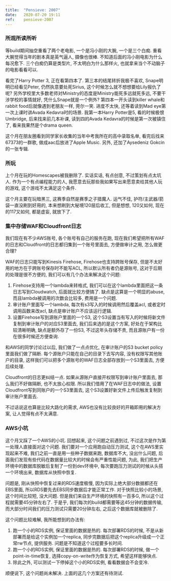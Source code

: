 ```yaml
---
title:  "Pensieve: 2007"
date:   2020-07-20 19:11
ref:    pensieve-2007
---
```


### 所观所读所听

等build期间抽空重看了两个老电影, 一个是冯小刚的大腕, 一个是三个白痴. 重看大腕觉得当年的剧本真是英气逼人, 摄像也很棒. 不知道后面的冯小刚电影为什么每况愈下. 三个白痴仍算是类型片, 不太明白为什么那样火, 也就拿来当个不动脑子的电影看看可以.

看完了Harry Potter 3, 正在看第四本了. 第三本的结尾转折我极不喜欢, Snape明明已经看见Peter, 仍然执意要处死Sirius, 这个时候怎么就不想想要给Lily报仇了呢? 另外学校里大多数老师对Ministry的态度是Ministry能死多远就死多远, 不要干涉学校的事情就好, 凭什么Snape就是一个例外? 第四本一开头读到killer whale和rabbit food后就像遇到老朋友一样, 莞尔一笑. 进度不太快, 还等着读到Mad eye第一次上课时讲Avada Kedavra时的场景. 我第一本Harry Potter是5, 看的时候极恨Umbridge, 后来找来前几本补课, 读到四的Avada Kedavra的时候是第一次被镇住了, 看来我果然是个drama queen.

这个月在朋友圈看到同学家长收集的当年中考我所在的高中录取名单, 看完后找来67373的一群歌, 做成aac后放进了Apple Music. 另外, 还加了Aysedeniz Gokcin的一张专辑.

### 所玩

上个月在玩的Homescapes被我删除了. 实话实话, 有点创意, 不过策划有点太坑人. 作为一个有点编程能力的人, 我愿意去玩那些我如果写出来愿意卖给其他人玩的游戏, 这个游戏不太满足这个条件.

这个月主要在玩暗黑三, 这赛季自然是赛季之子猎魔人. 运气不佳, 护符/主武器/箭袋一直没刷到好用的, 本来想刷到大秘境120层后收工, 但是想想, 120又如何, 现在的117又如何, 都是虚妄, 就放下了.

### 集中存储WAF和Cloudfront日志

我们现在有不少AWS账号, 各个账号有自己的服务在跑, 现在我们希望把所有WAF的日志和Cloudfront的日志都归集到一个账号里面去, 方便做审计之用, 怎么做更合理?

WAF的日志只能写到Kinesis Firehose, Firehose也支持跨账号保存, 但是不太好用的地方在于跨账号保存时不能写ACL, 所以默认所有者仍是源账号, 这对于后期的处理是很不方便的, 我们可以有几个办法来解决这个问题:

1. Firehose支持用一个lambda来转格式, 我们可以在这个lambda里面把这一条日志写到Cloudwatch, 后面就比较方便搞了. 缺点是这算是一个明显的abuse, 而且lambda被调用的次数会比较多, 费用是一个问题.
2. 审计账户里面写一个lambda, 每次有s3写入的时候调用然后覆盖acl, 或者定时调用函数来改acl, 缺点是审计账户不应该运行逻辑.
3. 设置Firehose写到源账户里面的一个S3, 这个S3设置当有写入的时候将新文件复制到审计账户的对应S3里面去, 我们后来选的是这个方案, 好处在于架构比较清晰明确, 缺点是额外存了一份S3, 不过这年头存储不贵, 而且源账户有一份在很多时候还方便查询.

和AWS的同学讨论过以后, 我们做了一点点优化, 在审计账户的S3 bucket policy里面我们做了隔断. 每个源账户只能在自己的目录下去写内容, 没有权限写其他账户的目录, 这样我们可以把多个源账号的WAF日志全部存放到一个S3里面去, 方便后续处理.

Cloudfront的日志更纠结一点. 如果从源账户直接开权限写到审计账户里面去, 那么我们不好做隔断, 也不太放心权限. 所以我们借用了在WAF日志中的做法, 设置Cloudfront写到同账户的一个S3里面去, 这个S3设置好新文件上传后触发复制到审计账户里面去.

不过话说这也算是比较大路化的需求, AWS也没有比较良好的开箱即用的解决方案, 让人觉得有点不太满意.

### AWS小坑

这个月又踩了一个AWS的小坑. 回想起来, 这个问题之前遇到过, 不过这次是作为第一处理人直接面对这个问题. 我们要对一个应用跑自动压力测试, 这个在AWS里实现起来不难, 我们之前一直是用一些种子数据来跑, 数据库不大, 没出什么问题, 后面我们发现有些代码在数据量比较大的时候会有严重性能问题, 为此, 我们把生产环境中的数据库脱敏后复制了一份到dev环境中, 每次要跑压力测试的时候从头搭一个环境出来, 数据库从快照中恢复.

问题是, 刚从快照中恢复过来的RDS速度极慢, 因为实际上绝大部分数据都还在EBS里面, 所以RDS要先去EBS同步数据后才能正常工作. 对于快照比较小的场景, 这个时间比较短, 没大问题. 但是我们来自生产环境的快照有一百多G, 所以这个过程就需要45分钟左右了. 于是乎, 我们每次的build都需要等这45分钟的数据传输, 而大部分时间我们的压力测试只需要20分钟左右, 之后这个数据库就被删除了.

这个问题比较难解, 我所能想到的办法有:

1. 跑一个小的RDS实例, 保证里面的数据是热的. 每次部署RDS的时候, 不是从新部署而是给这个实例加一个replica, 同步完数据后把这个replica升级成一个正常rw节点, 提供服务. 问题是不知道这个过程要多长时间.
2. 跑一个小的RDS实例, 保证里面的数据是热的. 每次部署RDS的时候, 做一个point-in-time恢复, 选择copy-on-write作为恢复方式, 希望这样能够快点.
3. 除此之外, 可以测试一下停掉这个小的RDS实例, 看看数据会不会变冷.

顺便说下, 这个问题尚未解决. 上面的这几个方案还有待测试.
